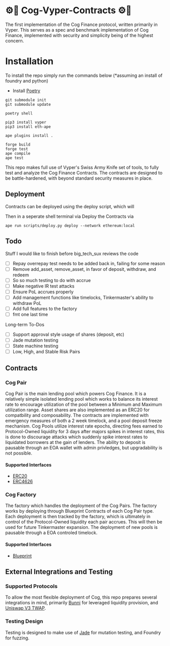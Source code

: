 # ⚙️🐍 Cog-Vyper-Contracts ⚙️🐍

The first implementation of the Cog Finance protocol, written primarily in Vyper. This serves as a spec and benchmark implementation of Cog Finance, implemented with security and simplicity being of the highest concern.

# Installation

To install the repo simply run the commands below (*assuming an install of foundry and python)

- Install [Poetry](https://python-poetry.org/)

```
git submodule init
git submodule update

poetry shell

pip3 install vyper
pip3 install eth-ape

ape plugins install .

forge build
forge test
ape compile
ape test
```

This repo makes full use of Vyper's Swiss Army Knife set of tools, to fully test and analyze the Cog Finance Contracts. The contracts are designed to be battle-hardened, with beyond standard security measures in place.

## Deployment

Contracts can be deployed using the deploy script, which will 

Then in a seperate shell terminal via Deploy the Contracts via

```
ape run scripts/deploy.py deploy --network ethereum:local
```

## Todo

Stuff I would like to finish before big_tech_sux reviews the code

-[ ] Repay overrepay test needs to be added back in, failing for some reason
-[ ] Remove add_asset, remove_asset, in favor of deposit, withdraw, and redeem
-[ ] So so much testing to do with accrue
-[ ] Make negative IR test attacks
-[ ] Ensure PoL accrues properly
-[ ] Add management functions like timelocks, Tinkermaster's ability to withdraw PoL
-[ ] Add full features to the factory
-[ ] fmt one last time

Long-term To-Dos
-[ ] Support approval style usage of shares (deposit, etc)
-[ ] Jade mutation testing
-[ ] State machine testing
-[ ] Low, High, and Stable Risk Pairs

## Contracts

### Cog Pair 

Cog Pair is the main lending pool which powers Cog Finance. It is a relatively simple isolated lending pool which works to balance its interest rate to encourage utilization of the pool between a Minimum and Maximum utilization range. Asset shares are also implemented as an ERC20 for compatbility and composability. The contracts are implemented with emergency measures of both a 2 week timelock, and a pool deposit freeze mechanism. Cog Pools utilize interest rate epochs, directing fees earned to Protocol-Owned liquidity for 3 days after majors spikes in interest rates, this is done to discourage attacks which suddenly spike interest rates to liquidated borrowers at the gain of lenders. The ability to deposit is pausable through an EOA wallet with admin privledges, but upgradability is not possible.

#### Supported Interfaces 
- [ERC20](https://eips.ethereum.org/EIPS/eip-20)
- [ERC4626](https://eips.ethereum.org/EIPS/eip-4626)

### Cog Factory

The factory which handles the deployment of the Cog Pairs. The factory works by deploying through Blueprint Contracts of each Cog Pair type. Each deployment is then tracked by the factory, which is ultimately in control of the Protocol-Owned liquidity each pair accrues. This will then be used for future Tinkermaster expansion. The deployment of new pools is pausable through a EOA controled timelock.

#### Supported Interfaces
- [Blueprint](https://eips.ethereum.org/EIPS/eip-5202)

## External Integrations and Testing

### Supported Protocols

To allow the most flexible deployment of Cog, this repo prepares several integrations in mind, primarily [Bunni](https://github.com/zeframlou/bunni) for leveraged liquidity provision, and [Uniswap V3 TWAP](https://github.com/Uniswap/v3-core/blob/main/contracts/UniswapV3Pool.sol#L236).

### Testing Design

Testing is designed to make use of [Jade](https://github.com/ControlCplusControlV/Jade) for mutation testing, and Foundry for fuzzing.
